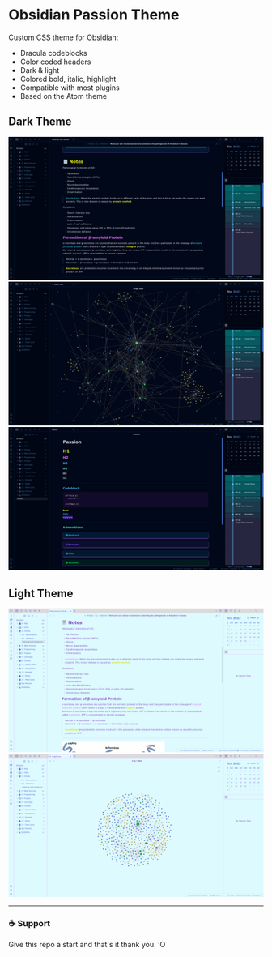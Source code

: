 # Obsidian Passion Theme
Custom CSS theme for Obsidian:

- Dracula codeblocks
- Color coded headers
- Dark & light
- Colored bold, italic, highlight
- Compatible with most plugins
- Based on the Atom theme

## Dark Theme
![Main](./Screenshots/bio.png)
![Graph](./Screenshots/graph.png)
![Code](./Screenshots/guide.png)

## Light Theme
![Light](./Screenshots/light.png)
![Graph Light](./Screenshots/graph_light.png)

---
### ☕ Support
Give this repo a start and that's it thank you. :O
